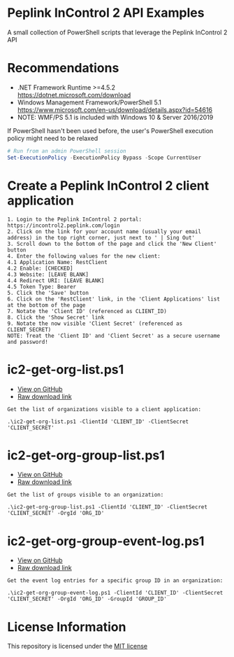 # Peplink InControl 2 API Examples
A small collection of PowerShell scripts that leverage the Peplink InControl 2 API
    
# Recommendations
* .NET Framework Runtime >=4.5.2 https://dotnet.microsoft.com/download
* Windows Management Framework/PowerShell 5.1 https://www.microsoft.com/en-us/download/details.aspx?id=54616
* NOTE: WMF/PS 5.1 is included with Windows 10 & Server 2016/2019
  
If PowerShell hasn't been used before, the user's PowerShell execution policy might need to be relaxed
```powershell
# Run from an admin PowerShell session
Set-ExecutionPolicy -ExecutionPolicy Bypass -Scope CurrentUser
```
  
# Create a Peplink InControl 2 client application
```
1. Login to the Peplink InControl 2 portal: https://incontrol2.peplink.com/login
2. Click on the link for your account name (usually your email address) in the top right corner, just next to ' | Sing Out'
3. Scroll down to the bottom of the page and click the 'New Client' button
4. Enter the following values for the new client:
4.1 Application Name: RestClient
4.2 Enable: [CHECKED]
4.3 Website: [LEAVE BLANK]
4.4 Redirect URI: [LEAVE BLANK]
4.5 Token Type: Bearer
5. Click the 'Save' button
6. Click on the 'RestClient' link, in the 'Client Applications' list at the bottom of the page
7. Notate the 'Client ID' (referenced as CLIENT_ID)
8. Click the 'Show Secret' link
9. Notate the now visible 'Client Secret' (referenced as CLIENT_SECRET)
NOTE: Treat the 'Client ID' and 'Client Secret' as a secure username and password!
```
  
# ic2-get-org-list.ps1
* [View on GitHub](https://github.com/dt-orion/peplink-ic2-api/blob/master/ic2-get-org-list.ps1)
* [Raw download link](https://github.com/dt-orion/peplink-ic2-api/raw/master/ic2-get-org-list.ps1)
```
Get the list of organizations visible to a client application:

.\ic2-get-org-list.ps1 -ClientId 'CLIENT_ID' -ClientSecret 'CLIENT_SECRET'
```
  
# ic2-get-org-group-list.ps1
* [View on GitHub](https://github.com/dt-orion/peplink-ic2-api/blob/master/ic2-get-org-group-list.ps1)
* [Raw download link](https://github.com/dt-orion/peplink-ic2-api/raw/master/ic2-get-org-group-list.ps1)
```
Get the list of groups visible to an organization:

.\ic2-get-org-group-list.ps1 -ClientId 'CLIENT_ID' -ClientSecret 'CLIENT_SECRET' -OrgId 'ORG_ID'
```
  
# ic2-get-org-group-event-log.ps1
* [View on GitHub](https://github.com/dt-orion/peplink-ic2-api/blob/master/ic2-get-org-group-event-log.ps1)
* [Raw download link](https://github.com/dt-orion/peplink-ic2-api/raw/master/ic2-get-org-group-event.ps1)
```
Get the event log entries for a specific group ID in an organization:

.\ic2-get-org-group-event-log.ps1 -ClientId 'CLIENT_ID' -ClientSecret 'CLIENT_SECRET' -OrgId 'ORG_ID' -GroupId 'GROUP_ID'
```
  
# License Information
This repository is licensed under the [MIT license](https://github.com/dt-orion/peplink-ic2-api/blob/master/LICENSE)